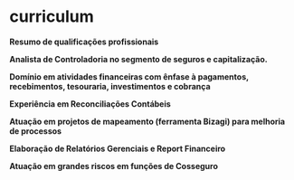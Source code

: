 # curriculum
<strong> Resumo de qualificações profissionais<strong>

<P>Analista de Controladoria no segmento de seguros e capitalização.</P>  
<p>Domínio em atividades financeiras com ênfase à pagamentos, recebimentos, tesouraria, investimentos e cobrança</p>
<p>Experiência em Reconciliações Contábeis</p>
<p>Atuação em projetos de mapeamento (ferramenta Bizagi) para melhoria de processos</p>
<p>Elaboração de Relatórios Gerenciais e Report Financeiro</p>
<p> Atuação em grandes riscos em funções de Cosseguro</p>
